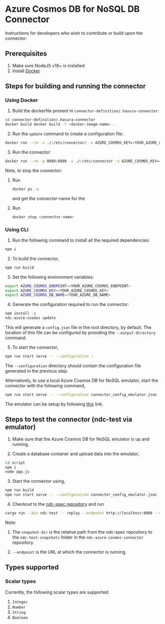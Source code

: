 # Azure Cosmos DB for NoSQL DB Connector

Instructions for developers who wish to contribute or build upon the connector:

## Prerequisites

1. Make sure NodeJS v18+ is installed.
2. Install [Docker](https://www.docker.com/)

## Steps for building and running the connector

### Using Docker

1. Build the dockerfile present in `connector-definition/.hasura-connector`:

```sh
cd connector-definition/.hasura-connector
docker build docker build -t <docker-image-name> .
```

2. Run the `update` command to create a configuration file:

```sh
docker run --rm -v ./:/etc/connector/ -e AZURE_COSMOS_KEY=<YOUR_AZURE_COSMOS_KEY> -e AZURE_COSMOS_ENDPOINT=<YOUR_AZURE_COSMOS_ENDPOINT> -e AZURE_COSMOS_DB_NAME=<YOUR_AZURE_DB_NAME> <docker-image-name> update
```

3. Run the connector:

```sh
docker run --rm -p 8080:8080 -v ./:/etc/connector -e AZURE_COSMOS_KEY=<YOUR_AZURE_COSMOS_KEY> -e AZURE_COSMOS_ENDPOINT=<YOUR_AZURE_COSMOS_ENDPOINT> -e AZURE_COSMOS_DB_NAME=<YOUR_AZURE_DB_NAME> <docker-image-name>
```

Note, to stop the connector:

1. Run 
    ```sh
    docker ps -a
    ```
    and get the connector-name for the <docker-image-name>

2. Run 
    ```sh
    docker stop <connector-name>
    ```

### Using CLI

1. Run the following command to install all the required dependencies:

```sh
npm i
```

2. To build the connector,

```sh
npm run build
```

3. Set the following environment variables:

```sh
export AZURE_COSMOS_ENDPOINT=<YOUR_AZURE_COSMOS_ENDPOINT>
export AZURE_COSMOS_KEY=<YOUR_AZURE_COSMOS_KEY>
export AZURE_COSMOS_DB_NAME=<YOUR_AZURE_DB_NAME>
```

4. Generate the configuration required to run the connector:

```sh
npm install -g
ndc-azure-cosmos update
```

This will generate a `config.json` file in the root directory, by default. The
location of this file can be configured by providing the `--output-directory` command.

5. To start the connector,

```sh
npm run start serve -- --configuration .
```

The `--configuration` directory should contain the configuration file generated in the previous step.

Alternatively, to use a local Azure Cosmos DB for NoSQL emulator, start the connector with the following command,

```sh
npm run start serve -- --configuration connector_config_emulator.json
```

The emulator can be setup by following [this](https://learn.microsoft.com/en-us/azure/cosmos-db/how-to-develop-emulator?pivots=api-nosql&tabs=windows%2Ccsharp) link.

## Steps to test the connector (ndc-test via emulator)

1. Make sure that the Azure Cosmos DB for NoSQL emulator is up and running.

2. Create a database contaner and upload data into the emulator,

```sh
cd script
npm i
node app.js
```

3. Start the connector using,

```sh
npm run build
npm run start serve -- --configuration connector_config_emulator.json
```

4. Checkout to the [ndc-spec repository](https://github.com/hasura/ndc-spec) and run

```sh
cargo run --bin ndc-test -- replay --endpoint http://localhost:8080 --snapshots-dir ../ndc-azure-cosmos-connector/ndc-test-snapshots --no-validate-responses
```

Note:

1. The `snapshot-dir` is the relative path from the ndc-spec repository to the `ndc-test-snapshots` folder in the `ndc-azure-cosmos-connector` repository.

2. `--endpoint` is the URL at which the connector is running.


## Types supported

### Scalar types

Currently, the following scalar types are supported:

1. `Integer`
2. `Number`
3. `String`
4. `Boolean`

